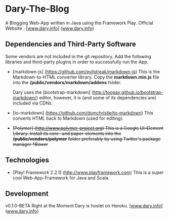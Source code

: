 # Dary-The-Blog

A Blogging Web-App written in Java using the Framework Play.
Official Website : [www.dary.info] (www.dary.info)

## Dependencies and Third-Party Software

Some vendors are not included in the git repository.
Add the following libraries and third-party plugins in order to successfully run the App.

- [markdown-js] (https://github.com/evilstreak/markdown-js)
  This is the Markdown-to-HTML converter library.
  Copy the **markdown.min.js** file into the **/public/vendors/markdown/addons** folder.

  Dary uses the [bootstrap-markdown] (http://toopay.github.io/bootstrap-markdown/) editor, however,
  it is (and some of its dependencies are) included via CDNs.

- [to-markdown] (https://github.com/domchristie/to-markdown)
  This converts HTML back to Markdown (used for editing).

- ~~[Polymer] (http://www.polymer-project.org)
  This is a Google UI-Element Library. 
  Install its core- and paper-elements into the **/public/vendors/polymer** folder 
  preferably by using Twitter's package manager **Bower*~~ 

## Technologies

- [Play! Framework 2.2.1] (http://www.playframework.com)
  This is a super cool Web-App-Framework for Java and Scala.

## Development

v0.1.0-BETA
Right at the Moment Dary is hostet on Heroku.
[www.dary.info] (www.dary.info)

